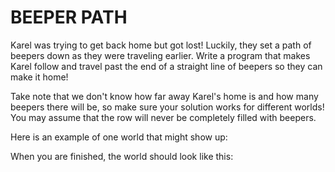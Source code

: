 # BEEPER PATH

Karel was trying to get back home but got lost! Luckily, they set a path of beepers down as they were traveling earlier. Write a program that makes Karel follow and travel past the end of a straight line of beepers so they can make it home! 

Take note that we don't know how far away Karel's home is and how many beepers there will be, so make sure your solution works for different worlds! You may assume that the row will never be completely filled with beepers.

Here is an example of one world that might show up:


When you are finished, the world should look like this: